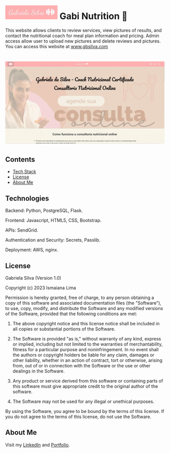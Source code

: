 # ![alt text](https://github.com/Ismaiana/Gabi-nutrition/blob/main/static/img/brand.JPG "brand") Gabi Nutrition 🥗

This website allows clients to review services, view pictures of results, and contact the nutritional coach for meal plan information and pricing. Admin access allow user to upload new pictures and delete reviews and pictures. You can access this website at www.gbsilva.com


# ![alt text](https://github.com/Ismaiana/Gabi-nutrition/blob/main/static/img/website.JPG "website")


## Contents
* [Tech Stack](#technologies)
* [License](#license)
* [About Me](#aboutme)



## <a name="technologies"></a>Technologies


Backend: Python, PostgreSQL, Flask.

Frontend: Javascript, HTML5, CSS, Bootstrap.

APIs: SendGrid.

Authentication and Security: Secrets, Passlib.

Deployment: AWS, nginx.






## <a name="license"></a>License

Gabriela Silva (Version 1.0)

Copyright (c) 2023 Ismaiana Lima

Permission is hereby granted, free of charge, to any person obtaining a copy of this software and associated documentation files (the "Software"), to use, copy, modify, and distribute the Software and any modified versions of the Software, provided that the following conditions are met:

1. The above copyright notice and this license notice shall be included in all copies or substantial portions of the Software.

2. The Software is provided "as is," without warranty of any kind, express or implied, including but not limited to the warranties of merchantability, fitness for a particular purpose and noninfringement. In no event shall the authors or copyright holders be liable for any claim, damages or other liability, whether in an action of contract, tort or otherwise, arising from, out of or in connection with the Software or the use or other dealings in the Software.

3. Any product or service derived from this software or containing parts of this software must give appropriate credit to the original author of the software.

4. The Software may not be used for any illegal or unethical purposes.

By using the Software, you agree to be bound by the terms of this license. If you do not agree to the terms of this license, do not use the Software.


## <a name="aboutme"></a>About Me


Visit my [LinkedIn](http://www.linkedin.com/in/ismaiana-lima) and [Portfolio](http://www.ismaiana.com).





